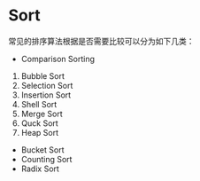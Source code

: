# Sort

常见的排序算法根据是否需要比较可以分为如下几类：

- Comparison Sorting

1. Bubble Sort
2. Selection Sort
3. Insertion Sort
4. Shell Sort
5. Merge Sort
6. Quck Sort
7. Heap Sort

- Bucket Sort
- Counting Sort
- Radix Sort